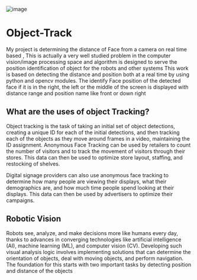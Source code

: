 ![image](https://abiraworld.com/img/face_trck%20(2).PNG)

# Object-Track
My project is determining the distance of Face from a camera on real time based , This is actually a very well studied problem in the computer vision/image processing space and  algorithm is designed to serve the position identification of object for the robots and other systems 
This work is based on detecting the distance and position both at a real time by using python and opencv modules. 
The identify Face position of the detected face if it is in the right, the left or the middle of the screen is displayed with distance range and position name like front or down right 
## **What are the uses of object Tracking?**
Object tracking is the task of taking an initial set of object detections, creating a unique ID for each of the initial detections, and then tracking each of the objects as they move around frames in a video, maintaining the ID assignment.
Anonymous Face Tracking can be used by retailers to count the number of visitors and to track the movement of visitors through their stores. This data can then be used to optimize store layout, staffing, and restocking of shelves.

Digital signage providers can also use anonymous face tracking to determine how many people are viewing their displays, what their demographics are, and how much time people spend looking at their displays. This data can then be used by advertisers to optimize their campaigns.

## **Robotic Vision**
Robots see, analyze, and make decisions more like humans every day, thanks to advances in converging technologies like artificial intelligence (AI), machine learning (ML), and computer vision (CV). Developing such visual analysis logic involves implementing solutions that can determine the orientation of objects, deal with moving objects, and perform navigation. The foundation for this starts with two important tasks by detecting position and distance of the objects
